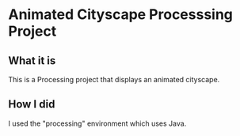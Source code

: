 # Animated Cityscape Processsing Project

## What it is

This is a Processing project that displays an animated cityscape.
## How I did

I used the "processing" environment which uses Java.